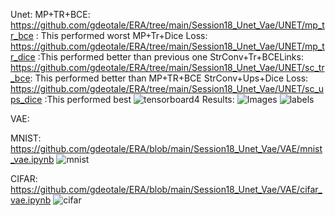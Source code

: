 Unet:
MP+TR+BCE: https://github.com/gdeotale/ERA/tree/main/Session18_Unet_Vae/UNET/mp_tr_bce : This performed worst
MP+Tr+Dice Loss: https://github.com/gdeotale/ERA/tree/main/Session18_Unet_Vae/UNET/mp_tr_dice :This performed better than previous one
StrConv+Tr+BCELinks: https://github.com/gdeotale/ERA/tree/main/Session18_Unet_Vae/UNET/sc_tr_bce: This performed better than MP+TR+BCE
StrConv+Ups+Dice Loss: https://github.com/gdeotale/ERA/tree/main/Session18_Unet_Vae/UNET/sc_ups_dice :This performed best
![tensorboard4](https://github.com/gdeotale/ERA/assets/8176219/f79b21be-11be-4433-a022-559448abbf92)
Results:
![Images](https://github.com/gdeotale/ERA/assets/8176219/32cceb09-f134-4574-962c-cc4cf7f2e21e)
![labels](https://github.com/gdeotale/ERA/assets/8176219/99cc54c8-5d57-4f9d-acc8-f5b8c3132d3d)


VAE:

MNIST: 
https://github.com/gdeotale/ERA/blob/main/Session18_Unet_Vae/VAE/mnist_vae.ipynb
![mnist](https://github.com/gdeotale/ERA/assets/8176219/b82089a3-4999-453b-8c43-7919907faafa)


CIFAR: 
https://github.com/gdeotale/ERA/blob/main/Session18_Unet_Vae/VAE/cifar_vae.ipynb
![cifar](https://github.com/gdeotale/ERA/assets/8176219/a9f2054c-0824-49bf-a5da-9e11424d6ba0)


